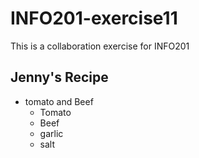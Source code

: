 # INFO201-exercise11
This is a collaboration exercise for INFO201

## Jenny's Recipe
- tomato and Beef
  - Tomato
  - Beef
  - garlic
  - salt
  
